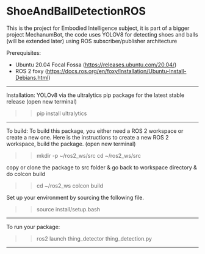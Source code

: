 # ShoeAndBallDetectionROS

This is the project for Embodied Intelligence subject, it is part of a bigger project MechanumBot, the code uses YOLOV8 for detecting shoes and balls (will be extended later) using ROS subscriber/publisher architecture

Prerequisites:
 * Ubuntu 20.04 Focal Fossa (https://releases.ubuntu.com/20.04/)
 * ROS 2 foxy (https://docs.ros.org/en/foxy/Installation/Ubuntu-Install-Debians.html)
 ----------------------------------------------------------------------------------------------------------------------------
Installation:
 YOLOv8 via the ultralytics pip package for the latest stable release 
 (open new terminal)
 >> pip install ultralytics
 ----------------------------------------------------------------------------------------------------------------------------
To build:
   To build this package, you either need a ROS 2 workspace or create a new one. Here is the instructions to create a new ROS 2 workspace, build the package.
    (open new terminal)
 >> mkdir -p ~/ros2_ws/src
 >> cd  ~/ros2_ws/src

copy or clone the package to src folder & go back to workspace directory & do colcon build
>>cd  ~/ros2_ws
>> colcon build

Set up your environment by sourcing the following file.

>> source install/setup.bash
------------------------------------------------------------------------------------------------------------------------------
To run your package:

>> ros2 launch thing_detector thing_detection.py

------------------------------------------------------------------------------------------------------------------------------




